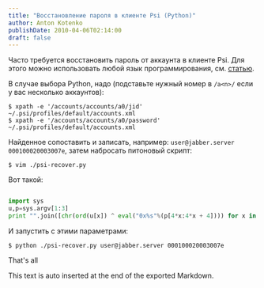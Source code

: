 ```yaml
---
title: "Восстановление пароля в клиенте Psi (Python)"
author: Anton Kotenko
publishDate: 2010-04-06T02:14:00
draft: false
---
```


Часто требуется восстановить пароль от аккаунта в клиенте Psi. Для этого можно использовать любой язык программирования, см. [статью](http://blogmal.42.org/rev-eng/psi-password.story).

В случае выбора Python, надо (подставьте нужный номер в `/a<n>/` если у вас несколько аккаунтов):

```text
$ xpath -e '/accounts/accounts/a0/jid' ~/.psi/profiles/default/accounts.xml
$ xpath -e '/accounts/accounts/a0/password' ~/.psi/profiles/default/accounts.xml
```

Найденное сопоставить и записать, например: `user@jabber.server 000100020003007e`, затем набросать питоновый скрипт:

```text
$ vim ./psi-recover.py
```

Вот такой:

```python

import sys
u,p=sys.argv[1:3]
print "".join([chr(ord(u[x]) ^ eval("0x%s"%(p[4*x:4*x + 4]))) for x in xrange(len(p)/4)])
```

И запустить с этими параметрами:

```text
$ python ./psi-recover.py user@jabber.server 000100020003007e
```

That's all


This text is auto inserted at the end of the exported Markdown.
